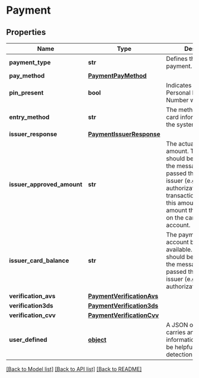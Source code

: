 # Payment

## Properties
Name | Type | Description | Notes
------------ | ------------- | ------------- | -------------
**payment_type** | **str** | Defines the type of the payment. | 
**pay_method** | [**PaymentPayMethod**](PaymentPayMethod.md) |  | 
**pin_present** | **bool** | Indicates if the cards Personal Identification Number was supplied. | 
**entry_method** | **str** | The method in which the card information entered the system. | 
**issuer_response** | [**PaymentIssuerResponse**](PaymentIssuerResponse.md) |  | [optional] 
**issuer_approved_amount** | **str** | The actual approved amount. This field should be filled in when the message has already passed through the issuer (e.g. post-authorization). For transaction/authorization this amount refers to the amount that was locked on the card-holders account. | [optional] 
**issuer_card_balance** | **str** | The payment methods account balance if available. This field should be filled in when the message has already passed through the issuer (e.g. post-authorization). | [optional] 
**verification_avs** | [**PaymentVerificationAvs**](PaymentVerificationAvs.md) |  | [optional] 
**verification3ds** | [**PaymentVerification3ds**](PaymentVerification3ds.md) |  | [optional] 
**verification_cvv** | [**PaymentVerificationCvv**](PaymentVerificationCvv.md) |  | [optional] 
**user_defined** | [**object**](.md) | A JSON object that carries any additional information that might be helpful for fraud detection. | [optional] 

[[Back to Model list]](../README.md#documentation-for-models) [[Back to API list]](../README.md#documentation-for-api-endpoints) [[Back to README]](../README.md)


